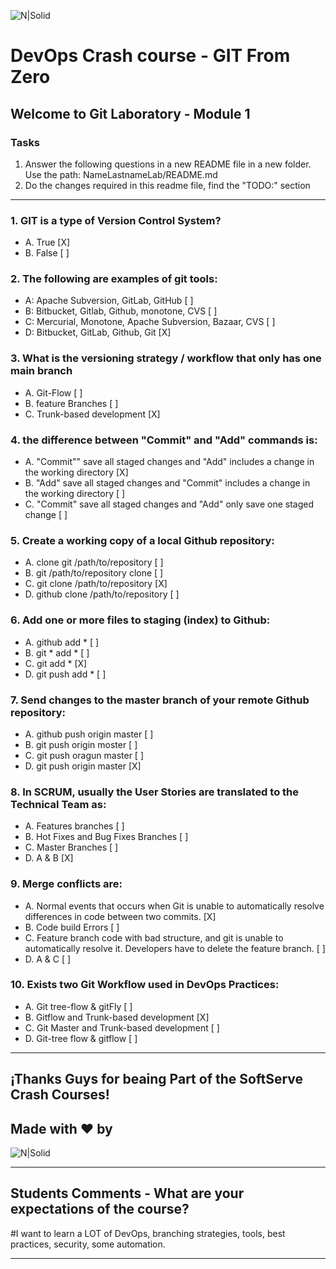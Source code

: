 ![N|Solid](https://media-exp2.licdn.com/dms/image/C4E0BAQEhqEYDn2-LkA/company-logo_100_100/0/1580391093627?e=1663200000&v=beta&t=EO7vueG3ailmZ1RfTbu4knkfQGiqf5LZa1RJ90nt5do)

# DevOps Crash course -​ GIT From Zero
## Welcome to Git Laboratory - Module 1

### Tasks
1. Answer the following questions in a new README file in a new folder. Use the path: NameLastnameLab/README.md
2. Do the changes required in this readme file, find the "TODO:" section

---
### 1. GIT is a type of Version Control System?
- A. True [X]<br>
- B. False [ ]<br>

### 2. The following are examples of git tools:
- A: Apache Subversion, GitLab, GitHub [ ]<br>
- B: Bitbucket, Gitlab, Github, monotone, CVS [ ]<br>
- C: Mercurial, Monotone, Apache Subversion, Bazaar, CVS [ ]<br>
- D: Bitbucket, GitLab, Github, Git [X]<br>

### 3. What is the versioning strategy / workflow that only has one main branch
- A. Git-Flow [ ]
- B. feature Branches [ ]
- C. Trunk-based development [X]

### 4. the difference between "Commit" and "Add" commands is:
- A. "Commit"" save all staged changes and "Add" includes a change in the working directory [X]
- B. "Add" save all staged changes and "Commit" includes a change in the working directory [ ]
- C. "Commit" save all staged changes and "Add" only save one staged change [ ]

### 5. Create a working copy of a local Github repository:
- A. clone git /path/to/repository [ ]
- B. git /path/to/repository clone [ ]
- C. git clone /path/to/repository [X]
- D. github clone /path/to/repository [ ]

### 6. Add one or more files to staging (index) to Github:
- A. github add * [ ]
- B. git * add * [ ]
- C. git add * [X]
- D. git push add * [ ]

### 7. Send changes to the master branch of your remote  Github repository:
- A. github push origin master [ ]
- B. git push origin moster [ ]
- C. git push oragun master [ ]
- D. git push origin master [X]

### 8. In SCRUM, usually the User Stories are translated to the Technical Team as:
- A. Features branches [ ]
- B. Hot Fixes and Bug Fixes Branches [ ]
- C. Master Branches [ ]
- D. A & B [X]

### 9. Merge conflicts are:
- A. Normal events that occurs when Git is unable to automatically resolve differences in code between two commits. [X]
- B. Code build Errors [ ]
- C. Feature branch code with bad structure, and git is unable to automatically resolve it. Developers have to delete the feature branch. [ ]
- D. A & C [ ]

### 10. Exists two Git Workflow used in DevOps Practices:
- A. Git tree-flow & gitFly [ ]
- B. Gitflow and Trunk-based development [X]
- C. Git Master and Trunk-based development [ ]
- D. Git-tree flow & gitflow [ ]

---
## ¡Thanks Guys for beaing Part of the SoftServe Crash Courses! 
## Made with ❤ by 
![N|Solid](https://mms.businesswire.com/media/20211116006314/es/832960/4/SoftServe_Logo_2.jpg)

---
## Students Comments - What are your expectations of the course?
#I want to learn a LOT of DevOps, branching strategies, tools, best practices, security, some automation.

---
